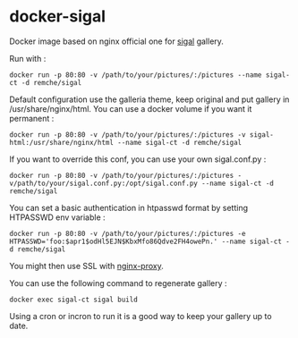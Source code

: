# docker-sigal

Docker image based on nginx official one for [sigal](http://sigal.saimon.org/en/latest/) gallery.

Run with :

    docker run -p 80:80 -v /path/to/your/pictures/:/pictures --name sigal-ct -d remche/sigal


Default configuration use the galleria theme, keep original and put gallery in /usr/share/nginx/html. You can use a docker volume if you want it permanent :

    docker run -p 80:80 -v /path/to/your/pictures/:/pictures -v sigal-html:/usr/share/nginx/html --name sigal-ct -d remche/sigal

    
If you want to override this conf, you can use your own sigal.conf.py :

    docker run -p 80:80 -v /path/to/your/pictures/:/pictures -v/path/to/your/sigal.conf.py:/opt/sigal.conf.py --name sigal-ct -d remche/sigal


You can set a basic authentication in htpasswd format by setting HTPASSWD env variable :

    docker run -p 80:80 -v /path/to/your/pictures/:/pictures -e HTPASSWD='foo:$apr1$odHl5EJN$KbxMfo86Qdve2FH4owePn.' --name sigal-ct -d remche/sigal


You might then use SSL with [nginx-proxy](https://hub.docker.com/r/jwilder/nginx-proxy/).


You can use the following command to regenerate gallery :

    docker exec sigal-ct sigal build


Using a cron or incron to run it is a good way to keep your gallery up to date.
